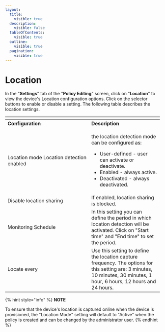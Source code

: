 ```yaml
---
layout:
  title:
    visible: true
  description:
    visible: false
  tableOfContents:
    visible: true
  outline:
    visible: true
  pagination:
    visible: true
---
```


# Location

In the "**Settings**" tab of the "**Policy Editing**" screen, click on "**Location**" to view the device's Location configuration options. Click on the selector buttons to enable or disable a setting. The following table describes the location settings.

<table data-header-hidden><thead><tr><th width="257"></th><th></th></tr></thead><tbody><tr><td><strong>Configuration</strong></td><td><strong>Description</strong></td></tr><tr><td>Location mode Location detection enabled</td><td><p>the location detection mode can be configured as:</p><ul><li>User-defined - user can activate or deactivate. </li><li>Enabled - always active. </li><li>Deactivated - always deactivated.</li></ul></td></tr><tr><td>Disable location sharing</td><td>If enabled, location sharing is blocked.</td></tr><tr><td>Monitoring Schedule</td><td>In this setting you can define the period in which location detection will be activated. Click on "Start time" and "End time" to set the period.</td></tr><tr><td>Locate every</td><td>Use this setting to define the location capture frequency. The options for this setting are: 3 minutes, 10 minutes, 30 minutes, 1 hour, 6 hours, 12 hours and 24 hours.</td></tr></tbody></table>

{% hint style="info" %}
**NOTE**

To ensure that the device's location is captured online when the device is provisioned, the "Location Mode" setting will default to "Active" when the policy is created and can be changed by the administrator user.
{% endhint %}
